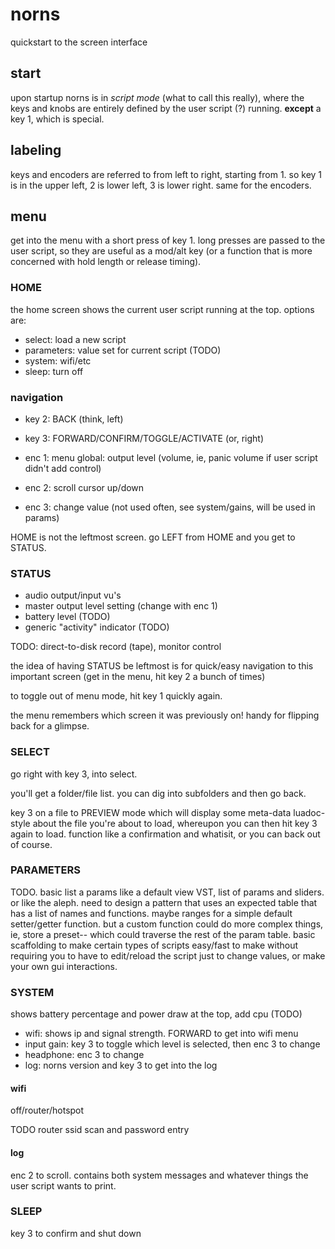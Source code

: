 # norns

quickstart to the screen interface

## start

upon startup norns is in *script mode* (what to call this really), where the keys and knobs are entirely defined by the user script (?) running. **except** a key 1, which is special.

## labeling

keys and encoders are referred to from left to right, starting from 1. so key 1 is in the upper left, 2 is lower left, 3 is lower right. same for the encoders.

## menu

get into the menu with a short press of key 1. long presses are passed to the user script, so they are useful as a mod/alt key (or a function that is more concerned with hold length or release timing).

### HOME

the home screen shows the current user script running at the top. options are:

- select: load a new script
- parameters: value set for current script (TODO)
- system: wifi/etc
- sleep: turn off

### navigation

- key 2: BACK (think, left)
- key 3: FORWARD/CONFIRM/TOGGLE/ACTIVATE (or, right)

- enc 1: menu global: output level (volume, ie, panic volume if user script didn't add control)
- enc 2: scroll cursor up/down
- enc 3: change value (not used often, see system/gains, will be used in params)

HOME is not the leftmost screen. go LEFT from HOME and you get to STATUS.

### STATUS

- audio output/input vu's
- master output level setting (change with enc 1)
- battery level (TODO) 
- generic "activity" indicator (TODO)

TODO: direct-to-disk record (tape), monitor control

the idea of having STATUS be leftmost is for quick/easy navigation to this important screen (get in the menu, hit key 2 a bunch of times)

to toggle out of menu mode, hit key 1 quickly again.

the menu remembers which screen it was previously on! handy for flipping back for a glimpse.

### SELECT

go right with key 3, into select.

you'll get a folder/file list. you can dig into subfolders and then go back.

key 3 on a file to PREVIEW mode which will display some meta-data luadoc-style about the file you're about to load, whereupon you can then hit key 3 again to load. function like a confirmation and whatisit, or you can back out of course.

### PARAMETERS

TODO. basic list a params like a default view VST, list of params and sliders. or like the aleph. need to design a pattern that uses an expected table that has a list of names and functions. maybe ranges for a simple default setter/getter function. but a custom function could do more complex things, ie, store a preset-- which could traverse the rest of the param table. basic scaffolding to make certain types of scripts easy/fast to make without requiring you to have to edit/reload the script just to change values, or make your own gui interactions.

### SYSTEM

shows battery percentage and power draw at the top, add cpu (TODO)

- wifi: shows ip and signal strength. FORWARD to get into wifi menu
- input gain: key 3 to toggle which level is selected, then enc 3 to change
- headphone: enc 3 to change
- log: norns version and key 3 to get into the log

#### wifi

off/router/hotspot

TODO router ssid scan and password entry

#### log

enc 2 to scroll. contains both system messages and whatever things the user script wants to print.

### SLEEP

key 3 to confirm and shut down
